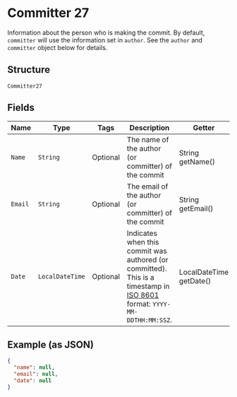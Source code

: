 
# Committer 27

Information about the person who is making the commit. By default, `committer` will use the information set in `author`. See the `author` and `committer` object below for details.

## Structure

`Committer27`

## Fields

| Name | Type | Tags | Description | Getter | Setter |
|  --- | --- | --- | --- | --- | --- |
| `Name` | `String` | Optional | The name of the author (or committer) of the commit | String getName() | setName(String name) |
| `Email` | `String` | Optional | The email of the author (or committer) of the commit | String getEmail() | setEmail(String email) |
| `Date` | `LocalDateTime` | Optional | Indicates when this commit was authored (or committed). This is a timestamp in [ISO 8601](https://en.wikipedia.org/wiki/ISO_8601) format: `YYYY-MM-DDTHH:MM:SSZ`. | LocalDateTime getDate() | setDate(LocalDateTime date) |

## Example (as JSON)

```json
{
  "name": null,
  "email": null,
  "date": null
}
```

